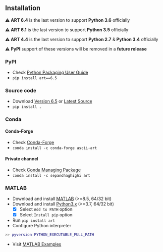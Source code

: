 ## Installation

⚠️ **ART 6.4** is the last version to support **Python 3.6** officially	

⚠️ **ART 6.1** is the last version to support **Python 3.5** officially	

⚠️ **ART 4.4** is the last version to support **Python 2.7** & **Python 3.4** officially		

⚠️ **PyPI** support of these versions will be removed in a **future release**


### PyPI

- Check [Python Packaging User Guide](https://packaging.python.org/installing/)     
- `pip install art==6.5`

### Source code
- Download [Version 6.5](https://github.com/sepandhaghighi/art/archive/v6.5.zip) or [Latest Source](https://github.com/sepandhaghighi/art/archive/dev.zip)
- `pip install .`

### Conda

#### Conda-Forge
- Check [Conda-Forge](https://conda-forge.org)
- `conda install -c conda-forge ascii-art `

#### Private channel
- Check [Conda Managing Package](https://conda.io)
- `conda install -c sepandhaghighi art `

### MATLAB

- Download and install [MATLAB](https://www.mathworks.com/products/matlab.html) (>=8.5, 64/32 bit)
- Download and install [Python3.x](https://www.python.org/downloads/) (>=3.7, 64/32 bit) 
	- [x] Select `Add to PATH` option
	- [x] Select `Install pip` option
- Run `pip install art`
- Configure Python interpreter
```matlab
>> pyversion PYTHON_EXECUTABLE_FULL_PATH
```
- Visit [MATLAB Examples](https://github.com/sepandhaghighi/art/tree/master/MATLAB)	
